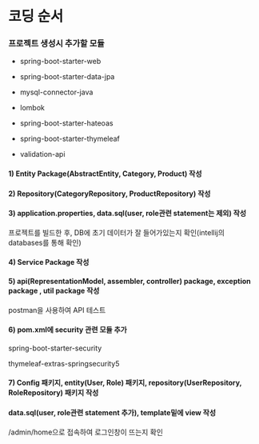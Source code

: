 # 코딩 순서

### 프로젝트 생성시 추가할 모듈
- spring-boot-starter-web
- spring-boot-starter-data-jpa
- mysql-connector-java
- lombok
- spring-boot-starter-hateoas
- spring-boot-starter-thymeleaf

- validation-api


#### 1) Entity Package(AbstractEntity, Category, Product) 작성
#### 2) Repository(CategoryRepository, ProductRepository) 작성
#### 3) application.properties, data.sql(user, role관련 statement는 제외) 작성

프로젝트를 빌드한 후, DB에 초기 데이터가 잘 들어가있는지 확인(intellij의 databases를 통해 확인)

#### 4) Service Package 작성

#### 5) api(RepresentationModel, assembler, controller) package, exception package , util package 작성

postman을 사용하여 API 테스트

#### 6) pom.xml에 security 관련 모듈 추가
spring-boot-starter-security

thymeleaf-extras-springsecurity5

#### 7) Config 패키지,  entity(User, Role) 패키지,  repository(UserRepository, RoleRepository)  패키지 작성
#### data.sql(user, role관련 statement  추가), template밑에 view 작성

/admin/home으로 접속하여 로그인창이 뜨는지 확인
